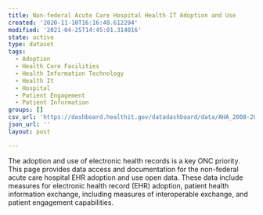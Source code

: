 ```yaml
---
title: Non-federal Acute Care Hospital Health IT Adoption and Use
created: '2020-11-10T16:16:40.612294'
modified: '2021-04-25T14:45:01.314016'
state: active
type: dataset
tags:
  - Adoption
  - Health Care Facilities
  - Health Information Technology
  - Health It
  - Hospital
  - Patient Engagement
  - Patient Information
groups: []
csv_url: 'https://dashboard.healthit.gov/datadashboard/data/AHA_2008-2017.csv'
json_url: ''
layout: post

---
```

The adoption and use of electronic health records is a key ONC priority. This page provides data access and documentation for the non-federal acute care hospital EHR adoption and use open data. These data include measures for electronic health record (EHR) adoption, patient health information exchange, including measures of interoperable exchange, and patient engagement capabilities.
